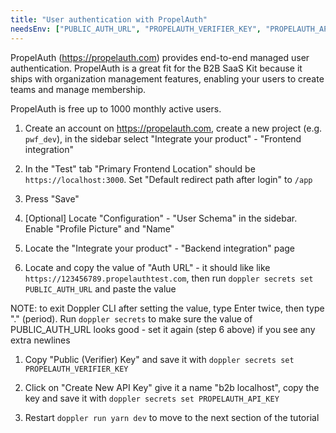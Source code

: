 ```yaml
---
title: "User authentication with PropelAuth"
needsEnv: ["PUBLIC_AUTH_URL", "PROPELAUTH_VERIFIER_KEY", "PROPELAUTH_API_KEY"]
---
```


PropelAuth (<a href="https://propelauth.com" >https://propelauth.com</a>) provides end-to-end managed user authentication. PropelAuth is a great fit for the B2B SaaS Kit because it ships with organization management features, enabling your users to create teams and manage membership.

PropelAuth is free up to 1000 monthly active users.

1. Create an account on <a href="https://propelauth.com" >https://propelauth.com</a>, create a new project (e.g. `pwf_dev`), in the sidebar select "Integrate your product" - "Frontend integration"

1. In the "Test" tab "Primary Frontend Location" should be `https://localhost:3000`. Set "Default redirect path after login" to `/app`

1. Press "Save"

1. [Optional] Locate "Configuration" - "User Schema" in the sidebar. Enable "Profile Picture" and "Name"

1. Locate the "Integrate your product" - "Backend integration" page

1. Locate and copy the value of "Auth URL" - it should like like `https://123456789.propelauthtest.com`, then run `doppler secrets set PUBLIC_AUTH_URL` and paste the value

NOTE: to exit Doppler CLI after setting the value, type Enter twice, then type "." (period). Run `doppler secrets` to make sure the value of PUBLIC_AUTH_URL looks good - set it again (step 6 above) if you see any extra newlines

1. Copy "Public (Verifier) Key" and save it with `doppler secrets set PROPELAUTH_VERIFIER_KEY`

1. Click on "Create New API Key" give it a name "b2b localhost", copy the key and save it with `doppler secrets set PROPELAUTH_API_KEY`

1. Restart `doppler run yarn dev` to move to the next section of the tutorial
